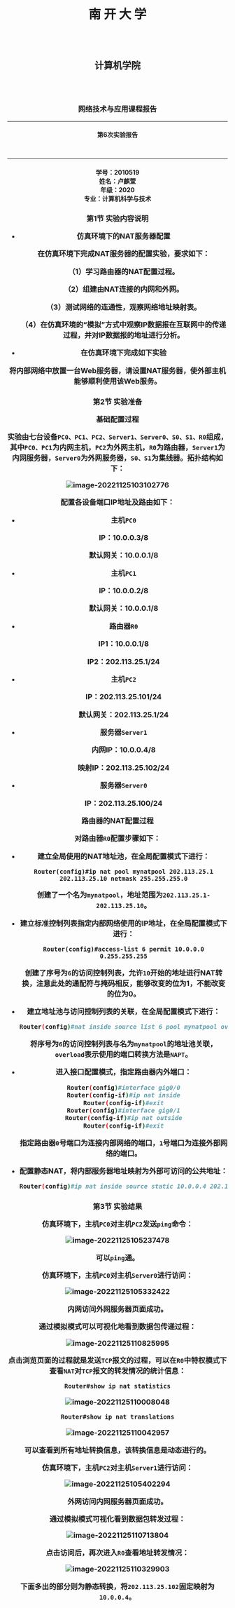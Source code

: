 <h1 align='center'>南 开 大 学</h1><br><br>

<h2 align='center'>计算机学院<br><br><br>



<h3 align='center'>网络技术与应用课程报告


---







<h4 align='center'>第6次实验报告





​    

---




<h4 align='center'>学号：2010519</br>姓名：卢麒萱</br>年级：2020</br>专业：计算机科学与技术





<h3 align='center'>第1节 实验内容说明

- 仿真环境下的NAT服务器配置

  在仿真环境下完成NAT服务器的配置实验，要求如下：

  （1）学习路由器的NAT配置过程。

  （2）组建由NAT连接的内网和外网。

  （3）测试网络的连通性，观察网络地址映射表。

  （4）在仿真环境的“模拟”方式中观察IP数据报在互联网中的传递过程，并对IP数据报的地址进行分析。

-  在仿真环境下完成如下实验

  将内部网络中放置一台Web服务器，请设置NAT服务器，使外部主机能够顺利使用该Web服务。

<h3 align='center'>第2节 实验准备


**基础配置过程**

实验由七台设备`PC0、PC1、PC2、Server1、Server0、S0、S1、R0`组成，其中`PC0、PC1`为内网主机，`PC2`为外网主机，`R0`为路由器，`Server1`为内网服务器，`Server0`为外网服务器，`S0、S1`为集线器。拓扑结构如下：

![image-20221125103102776](ex6.assets/image-20221125103102776.png)

配置各设备端口IP地址及路由如下：

- 主机`PC0`

  IP：10.0.0.3/8

  默认网关：10.0.0.1/8

- 主机`PC1`

  IP：10.0.0.2/8

  默认网关：10.0.0.1/8

- 路由器`R0`

  IP1：10.0.0.1/8

  IP2：202.113.25.1/24

- 主机`PC2`

  IP：202.113.25.101/24

  默认网关：202.113.25.1/24

- 服务器`Server1`

  内网IP：10.0.0.4/8

  映射IP：202.113.25.102/24

- 服务器`Server0`

  IP：202.113.25.100/24

**路由器的NAT配置过程**

对路由器`R0`配置步骤如下：

- 建立全局使用的NAT地址池，在全局配置模式下进行：

  ```shell
  Router(config)#ip nat pool mynatpool 202.113.25.1 202.113.25.10 netmask 255.255.255.0
  ```

  创建了一个名为`mynatpool`，地址范围为`202.113.25.1-202.113.25.10`。

- 建立标准控制列表指定内部网络使用的IP地址，在全局配置模式下进行：

  ```shell
  Router(config)#access-list 6 permit 10.0.0.0 0.255.255.255
  ```

  创建了序号为`6`的访问控制列表，允许`10`开始的地址进行NAT转换，注意此处的通配符与掩码相反，能够改变的位为1，不能改变的位为0。

- 建立地址池与访问控制列表的关联，在全局配置模式下进行：

  ```sh
  Router(config)#nat inside source list 6 pool mynatpool overload
  ```

  将序号为`6`的访问控制列表与名为`mynatpool`的地址池关联，`overload`表示使用的端口转换方法是`NAPT`。

- 进入接口配置模式，指定路由器内外端口：

  ```sh
  Router(config)#interface gig0/0
  Router(config-if)#ip nat inside
  Router(config-if)#exit
  Router(config)#interface gig0/1
  Router(config-if)#ip nat outside
  Router(config-if)#exit
  ```

  指定路由器`0`号端口为连接内部网络的端口，`1`号端口为连接外部网络的端口。

- 配置静态NAT，将内部服务器地址映射为外部可访问的公共地址：

  ```sh
  Router(config)#ip nat inside source static 10.0.0.4 202.113.25.102
  ```

<h3 align='center'>第3节 实验结果

**仿真环境下，主机`PC0`对主机`PC2`发送`ping`命令：**

![image-20221125105237478](ex6.assets/image-20221125105237478.png)

可以`ping`通。

**仿真环境下，主机`PC0`对主机`Server0`进行访问：**

![image-20221125105332422](ex6.assets/image-20221125105332422.png)

内网访问外网服务器页面成功。

通过模拟模式可以可视化地看到数据包传递过程：

![image-20221125110825995](ex6.assets/image-20221125110825995.png)

点击浏览页面的过程就是发送`TCP`报文的过程，可以在`R0`中特权模式下查看`NAT`对`TCP`报文的转发情况的统计信息：

```sh
Router#show ip nat statistics
```

![image-20221125110008048](ex6.assets/image-20221125110008048.png)

```sh
Router#show ip nat translations
```

![image-20221125110042957](ex6.assets/image-20221125110042957.png)

可以查看到所有地址转换信息，该转换信息是动态进行的。

**仿真环境下，主机`PC2`对主机`Server1`进行访问：**

![image-20221125105402294](ex6.assets/image-20221125105402294.png)

外网访问内网服务器页面成功。

通过模拟模式可视化看到数据包转发过程：

![image-20221125110713804](ex6.assets/image-20221125110713804.png)

点击访问后，再次进入`R0`查看地址转发情况：

![image-20221125110329903](ex6.assets/image-20221125110329903.png)

下面多出的部分则为静态转换，将`202.113.25.102`固定映射为`10.0.0.4`。
